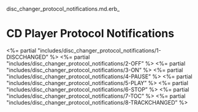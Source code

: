 disc_changer_protocol_notifications.md.erb_

# CD Player Protocol Notifications

\<%= partial "includes/disc_changer_protocol_notifications/1-DISCCHANGED” %\>
\<%= partial "includes/disc_changer_protocol_notifications/2-OFF” %\>
\<%= partial "includes/disc_changer_protocol_notifications/3-ON” %\>
\<%= partial "includes/disc_changer_protocol_notifications/4-PAUSE” %\>
\<%= partial "includes/disc_changer_protocol_notifications/5-PLAY” %\>
\<%= partial "includes/disc_changer_protocol_notifications/6-STOP” %\>
\<%= partial "includes/disc_changer_protocol_notifications/7-TOC” %\>
\<%= partial "includes/disc_changer_protocol_notifications/8-TRACKCHANGED” %\>